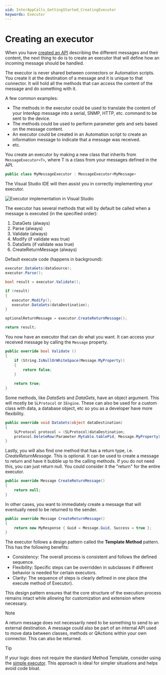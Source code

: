 ```yaml
---
uid: InterAppCalls_GettingStarted_CreatingExecutor
keywords: Executor
---
```


# Creating an executor

When you have [created an API](xref:InterAppCalls_GettingStarted_CreatingApi) describing the different messages and their content, the next thing to do is to create an executor that will define how an incoming message should be handled.

The executor is never shared between connectors or Automation scripts. You create it at the destination of a message and it is unique to that connector. It will hold all the methods that can access the content of the message and do something with it.

A few common examples:

- The methods in the executor could be used to translate the content of your InterApp message into a serial, SNMP, HTTP, etc. command to be sent to the device.
- The methods could be used to perform parameter gets and sets based on the message content.
- An executor could be created in an Automation script to create an information message to indicate that a message was received.
- etc.

You create an executor by making a new class that inherits from `MessageExecutor<T>`, where T is a class from your messages defined in the API.

```csharp
public class MyMessageExecutor : MessageExecutor<MyMessage>
```

The Visual Studio IDE will then assist you in correctly implementing your executor.

![Executor implementation in Visual Studio](~/develop/images/InterApp_VS1.png)

The executor has several methods that will by default be called when a message is executed (in the specified order):

1. DataGets (always)
1. Parse (always)
1. Validate (always)
1. Modify (if validate was true)
1. DataSets (if validate was true)
1. CreateReturnMessage (always)

Default execute code (happens in background):

```csharp
executor.DataGets(dataSource);
executor.Parse();

bool result = executor.Validate();

if (result)
{
   executor.Modify();
   executor.DataSets(dataDestination);
}

optionalReturnMessage = executor.CreateReturnMessage();

return result;
```

You now have an executor that can do what you want. It can access your received message by calling the `Message` property.

```csharp
public override bool Validate ()
{
    if (String.IsNullOrWhiteSpace(Message.MyProperty))
    {
        return false;
    }
    
    return true;
}
```

Some methods, like *DataSets* and *DataGets*, have an object argument. This will mostly be `SLProtocol` or `IEngine`. These can also be used for a custom class with data, a database object, etc so you as a developer have more flexibility.

```csharp
public override void DataSets(object dataDestination)
{
    SLProtocol protocol = (SLProtocol)dataDestination;
    protocol.DeleteRow(Parameter.Mytable.tablePid, Message.MyProperty);
}
```

Lastly, you will also find one method that has a return type, i.e. *CreateReturnMessage*. This is optional. It can be used to create a message to return and have it bubble up to the calling methods. If you do not need this, you can just return null. You could consider it the "return" for the entire executor.

```csharp
public override Message CreateReturnMessage()
{
    return null;
}
```

In other cases, you want to immediately create a message that will eventually need to be returned to the sender.

```csharp
public override Message CreateReturnMessage()
{
    return new MyResponse { Guid = Message.Guid, Success = true };
}
```

The executor follows a design pattern called the **Template Method** pattern. This has the following benefits:

- Consistency: The overall process is consistent and follows the defined sequence.
- Flexibility: Specific steps can be overridden in subclasses if different behavior is needed for certain executors.
- Clarity: The sequence of steps is clearly defined in one place (the execute method of Executor).

This design pattern ensures that the core structure of the execution process remains intact while allowing for customization and extension where necessary.

> [!NOTE]
> A return message does not necessarily need to be something to send to an external destination. A message could also be part of an internal API used to move data between classes, methods or QActions within your own connector. This can also be returned.

> [!TIP]
> If your logic does not require the standard Method Template, consider using the [simple executor](xref:InterAppCalls_Customizations#creating-a-simple-executor). This approach is ideal for simpler situations and helps avoid code bloat.
